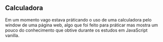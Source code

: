 ## Calculadora

Em um momento vago estava práticando o uso de uma calculadora pelo window de uma página web, algo que foi feito para práticar mas mostra um pouco do conhecimento que obtive durante os estudos em JavaScript vanilla.
